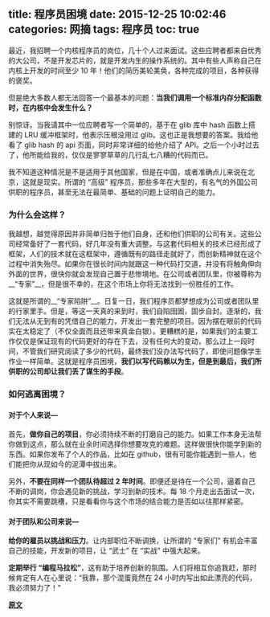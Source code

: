 title: 程序员困境
date: 2015-12-25 10:02:46
categories: 网摘
tags: 程序员
toc: true
---

最近，我招聘一个内核程序员的岗位，几十个人过来面试。这些应聘者都来自优秀的大公司，不是开发芯片的，就是开发内生的操作系统的。其中有些人声称自己在内核上开发的时间至少 10 年！他们的简历美轮美奂，各种完成的项目，各种获得的褒奖。

但是绝大多数人都无法回答一个最基本的问题：__当我们调用一个标准内存分配函数时，在内核中会发生什么？__

别惊讶。当我请其中一位应聘者写一个简单的，基于在 glib 库中 hash 函数上搭建的 LRU 缓冲框架时，他表示压根没用过 glib。这也正是我想要的答案。我给他看了 glib hash 的 api 页面，同时非常详细的给他介绍了 API。之后一个小时过去了，他所能给我的，仅仅是寥寥草草的几行乱七八糟的代码而已。

我不知道这种情况是不是适用于其他国家，但是在中国，或者准确点儿来说在北京，这就是现实。所谓的 “高级” 程序员，那些多年在大型的，有名气的外国公司供职的程序员，甚至无法在最简单、基础的问题上证明自己的能力。

### 为什么会这样？

我越想，越觉得原因并非简单归咎于他们自身，还和他们供职的公司有关。这些公司经常备好了一套代码，好几年没有重大调整。与这套代码相关的技术已经形成了框架，人们的技术就在这框架中，遵循既有的路径走就好了，而创新精神就在这个过程中消失殆尽。如果你在很长时间内就跟这一种代码打交道，并没有将触角伸向外面的世界，很快你就会发现自己置于悲惨境地。在公司或者团队里，你被尊称为__“专家”__，但是很不幸的，在这个市场上你将无法找到一份胜任的工作。

这就是所谓的__“专家陷阱”__。日复一日，我们程序员都梦想成为公司或者团队里的行家里手。但是，等这一天真的来到时，我们自陷囹圄，固步自封。逐渐的，我们无法从无到有的凭借自己的能力，开发出一套完整的项目。因为摆在眼前的代码实在太稳定了（不仅全面而且还带来真金白银）。更糟糕的是，如果我们的主要工作仅仅是保证现有的代码更好的存在下去，没有任何大的变动，那么过上一段时间，不管我们研究阅读了多少的代码，最终我们没办法写代码了，即使问题像学生作业一样简单。这就是程序员困境，__我们以写代码赖以为生，但是到最后，我们所供职的公司却让我们丢了谋生的手段__。

### 如何逃离困境？

#### 对于个人来说—

首先，__做你自己的项目__，你必须持续不断的打磨自己的能力。如果工作本身无法帮你做到这点，那么就在业余时间选择你想要攻克的难题。这样做很快你能学到新的东西。如果你发布了个人的作品，比如在 github，很有可能你能遇到一些人，他们能把你从现如今的泥潭中拔出来。

另外，__不要在同样一个团队待超过 2 年时间__。即便还是待在一个公司，逼着自己不断的调岗，你会遇见新的挑战，学习到新的技术。每 18 个月走出去面试一次，你其实不需要跳槽，只是看看你与这个市场的结合能力是否如以往那样紧密。

#### 对于团队和公司来说—

__给你的雇员以挑战和压力__。让内部职位不断调换，让所谓的 “专家们” 有机会丰富自己的技能，开发新的项目，让 “武士” 在 “实战” 中强大起来。

__定期举行 “编程马拉松”__，这有助于培养创新的氛围。人们将相互你追我赶，那时候肯定有人在心里说：“我靠，那个混蛋竟然在 24 小时内写出如此漂亮的代码，我必须努力了！”

__[原文](https://medium.com/i-m-h-o/programmers-dilemma-231d7499a75#.igdqzhmg7)__